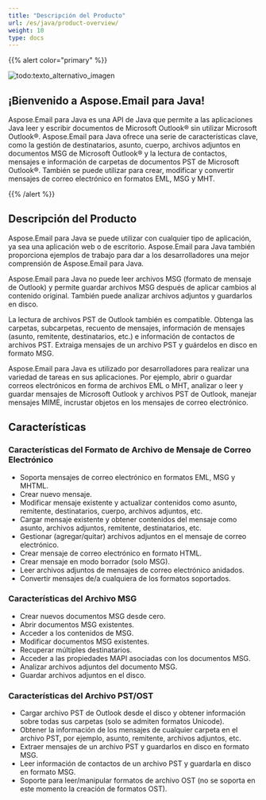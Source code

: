 ```yaml
---
title: "Descripción del Producto"
url: /es/java/product-overview/
weight: 10
type: docs
---
```


{{% alert color="primary" %}} 

![todo:texto_alternativo_imagen](product-overview_1.png)
## **¡Bienvenido a Aspose.Email para Java!**
Aspose.Email para Java es una API de Java que permite a las aplicaciones Java leer y escribir documentos de Microsoft Outlook® sin utilizar Microsoft Outlook®. Aspose.Email para Java ofrece una serie de características clave, como la gestión de destinatarios, asunto, cuerpo, archivos adjuntos en documentos MSG de Microsoft Outlook® y la lectura de contactos, mensajes e información de carpetas de documentos PST de Microsoft Outlook®. También se puede utilizar para crear, modificar y convertir mensajes de correo electrónico en formatos EML, MSG y MHT.

{{% /alert %}} 
## **Descripción del Producto**
Aspose.Email para Java se puede utilizar con cualquier tipo de aplicación, ya sea una aplicación web o de escritorio. Aspose.Email para Java también proporciona ejemplos de trabajo para dar a los desarrolladores una mejor comprensión de Aspose.Email para Java.

Aspose.Email para Java no puede leer archivos MSG (formato de mensaje de Outlook) y permite guardar archivos MSG después de aplicar cambios al contenido original. También puede analizar archivos adjuntos y guardarlos en disco.

La lectura de archivos PST de Outlook también es compatible. Obtenga las carpetas, subcarpetas, recuento de mensajes, información de mensajes (asunto, remitente, destinatarios, etc.) e información de contactos de archivos PST. Extraiga mensajes de un archivo PST y guárdelos en disco en formato MSG.

Aspose.Email para Java es utilizado por desarrolladores para realizar una variedad de tareas en sus aplicaciones. Por ejemplo, abrir o guardar correos electrónicos en forma de archivos EML o MHT, analizar o leer y guardar mensajes de Microsoft Outlook y archivos PST de Outlook, manejar mensajes MIME, incrustar objetos en los mensajes de correo electrónico.
## **Características**
### **Características del Formato de Archivo de Mensaje de Correo Electrónico**
- Soporta mensajes de correo electrónico en formatos EML, MSG y MHTML.
- Crear nuevo mensaje.
- Modificar mensaje existente y actualizar contenidos como asunto, remitente, destinatarios, cuerpo, archivos adjuntos, etc.
- Cargar mensaje existente y obtener contenidos del mensaje como asunto, archivos adjuntos, remitente, destinatarios, etc.
- Gestionar (agregar/quitar) archivos adjuntos en el mensaje de correo electrónico.
- Crear mensaje de correo electrónico en formato HTML.
- Crear mensaje en modo borrador (solo MSG).
- Leer archivos adjuntos de mensajes de correo electrónico anidados.
- Convertir mensajes de/a cualquiera de los formatos soportados.
### **Características del Archivo MSG**
- Crear nuevos documentos MSG desde cero.
- Abrir documentos MSG existentes.
- Acceder a los contenidos de MSG.
- Modificar documentos MSG existentes.
- Recuperar múltiples destinatarios.
- Acceder a las propiedades MAPI asociadas con los documentos MSG.
- Analizar archivos adjuntos del documento MSG.
- Guardar archivos adjuntos en el disco.
### **Características del Archivo PST/OST**
- Cargar archivo PST de Outlook desde el disco y obtener información sobre todas sus carpetas (solo se admiten formatos Unicode).
- Obtener la información de los mensajes de cualquier carpeta en el archivo PST, por ejemplo, asunto, remitente, archivos adjuntos, etc.
- Extraer mensajes de un archivo PST y guardarlos en disco en formato MSG.
- Leer información de contactos de un archivo PST y guardarla en disco en formato MSG.
- Soporte para leer/manipular formatos de archivo OST (no se soporta en este momento la creación de formatos OST).